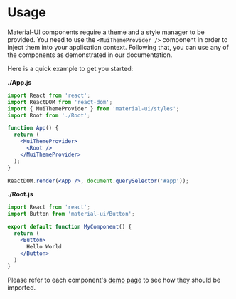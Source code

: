 # Usage

Material-UI components require a theme and a style manager to be provided.
You need to use the `<MuiThemeProvider />` component in order to inject them into your application context.
Following that, you can use any of the components as demonstrated in our documentation.

Here is a quick example to get you started:

**./App.js**
```jsx
import React from 'react';
import ReactDOM from 'react-dom';
import { MuiThemeProvider } from 'material-ui/styles';
import Root from './Root';

function App() {
  return (
    <MuiThemeProvider>
      <Root />
    </MuiThemeProvider>
  );
}

ReactDOM.render(<App />, document.querySelector('#app'));
```

**./Root.js**
```jsx
import React from 'react';
import Button from 'material-ui/Button';

export default function MyComponent() {
  return (
    <Button>
      Hello World
    </Button>
  )
}
```

Please refer to each component's [demo page](/component-demos) to see how they should be imported.
